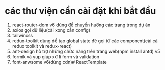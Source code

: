 # các thư viện cần cài đặt khi bắt đầu
1. react-router-dom v6 dùng để chuyển hướng các trang trong dự án
2. axios gọi dữ liệu(cài xong cần config)
3. tailwincss
4. redux-toolkit dùng dể tạo global state đẻ gọi từ các component(cài cả redux toolkit và redux-react)
5. ant-design hỗ trợ những chức năng trên trang web(npm install antd) v5
6. formik và yup giúp xử lí form và validation
7. font-anwsome v6(dùng cdn)# ReactTemplate
